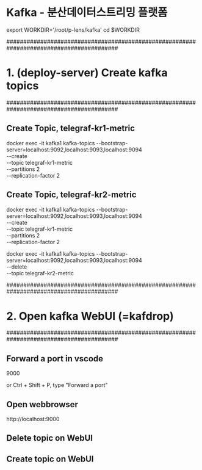 # Kafka - 분산데이터스트리밍 플랫폼


export WORKDIR='/root/p-lens/kafka'
cd $WORKDIR

#########################################################################################
# 1. (deploy-server) Create kafka topics
#########################################################################################

## Create Topic, telegraf-kr1-metric
docker exec -it kafka1 kafka-topics --bootstrap-server=localhost:9092,localhost:9093,localhost:9094 \
                                    --create \
                                    --topic telegraf-kr1-metric \
                                    --partitions 2 \
                                    --replication-factor 2

## Create Topic, telegraf-kr2-metric
docker exec -it kafka1 kafka-topics --bootstrap-server=localhost:9092,localhost:9093,localhost:9094 \
                                    --create \
                                    --topic telegraf-kr1-metric \
                                    --partitions 2 \
                                    --replication-factor 2

docker exec -it kafka1 kafka-topics --bootstrap-server=localhost:9092,localhost:9093,localhost:9094 \
                                    --delete \
                                    --topic telegraf-kr2-metric


#########################################################################################
# 2. Open kafka WebUI (=kafdrop)
#########################################################################################

## Forward a port in vscode
9000

or 
Ctrl + Shift + P, type "Forward a port"

## Open webbrowser
http://localhost:9000



## Delete topic on WebUI

## Create topic on WebUI